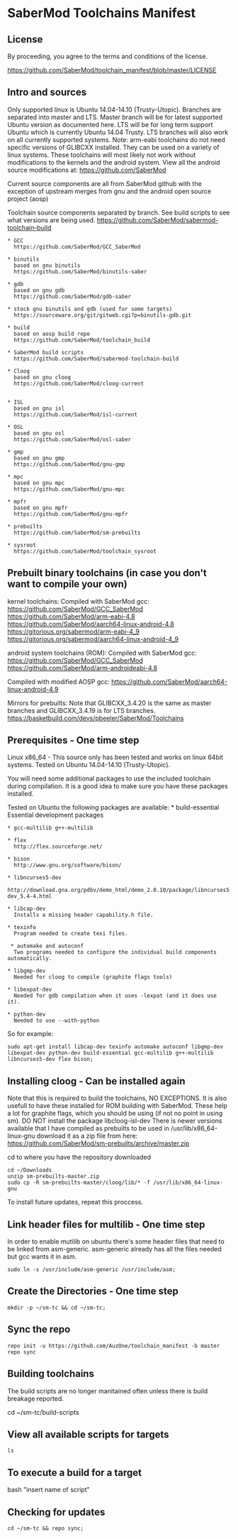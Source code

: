 SaberMod Toolchains Manifest
=====================

License
----------------------

By proceeding, you agree to the terms and conditions of the license.

https://github.com/SaberMod/toolchain_manifest/blob/master/LICENSE

Intro and sources
----------------------

Only supported linux is Ubuntu 14.04-14.10 (Trusty-Utopic).  Branches are separated into master and LTS.  Master branch will be for latest supported Ubuntu version as documented here.  LTS will be for long term support Ubuntu which is currently Ubuntu 14.04 Trusty.  LTS branches will also work on all currently supported systems.
Note: arm-eabi toolchains do not need specific versions of GLIBCXX installed.  They can be used on a variety of linux systems.  These toolchains will most likely not work without modifications to the kernels and the android system.  View all the android source modifications at: https://github.com/SaberMod

Current source components are all from SaberMod github with the exception of upstream merges from gnu and the android open source 
project (aosp)

Toolchain source components separated by branch.  See build scripts to see what versions are being used. https://github.com/SaberMod/sabermod-toolchain-build

    * GCC
      https://github.com/SaberMod/GCC_SaberMod

    * binutils
      based on gnu binutils
      https://github.com/SaberMod/binutils-saber

    * gdb
      based on gnu gdb
      https://github.com/SaberMod/gdb-saber

    * stock gnu binutils and gdb (used for some targets)
      https://sourceware.org/git/gitweb.cgi?p=binutils-gdb.git

    * build
      based on aosp build repo
      https://github.com/SaberMod/toolchain_build

    * SaberMod build scripts
      https://github.com/SaberMod/sabermod-toolchain-build

    * Cloog
      based on gnu cloog
      https://github.com/SaberMod/cloog-current


    * ISL
      based on gnu isl
      https://github.com/SaberMod/isl-current

    * OSL
      based on gnu osl
      https://github.com/SaberMod/osl-saber

    * gmp
      based on gnu gmp
      https://github.com/SaberMod/gnu-gmp
    
    * mpc
      based on gnu mpc
      https://github.com/SaberMod/gnu-mpc

    * mpfr
      based on gnu mpfr
      https://github.com/SaberMod/gnu-mpfr

    * prebuilts
      https://github.com/SaberMod/sm-prebuilts

    * sysroot
      https://github.com/SaberMod/toolchain_sysroot

Prebuilt binary toolchains (in case you don't want to compile your own)
----------------------

kernel toolchains:
Compiled with SaberMod gcc: https://github.com/SaberMod/GCC_SaberMod
https://github.com/SaberMod/arm-eabi-4.8
https://github.com/SaberMod/aarch64-linux-android-4.8
https://gitorious.org/sabermod/arm-eabi-4_9
https://gitorious.org/sabermod/aarch64-linux-android-4_9

android system toolchains (ROM):
Compiled with SaberMod gcc: https://github.com/SaberMod/GCC_SaberMod
https://github.com/SaberMod/arm-androideabi-4.8

Compiled with modified AOSP gcc:
https://github.com/SaberMod/aarch64-linux-android-4.9

Mirrors for prebuilts:
Note that GLIBCXX_3.4.20 is the same as master branches and GLIBCXX_3.4.19 is for LTS branches.
https://basketbuild.com/devs/pbeeler/SaberMod/Toolchains

Prerequisites - One time step
----------------------

Linux x86_64 - This source only has been tested and works on linux 64bit systems.  Tested on Ubuntu 14.04-14.10 (Trusty-Utopic).

You will need some additional packages to use the included toolchain during compilation.  It is a good idea to make sure you have these packages installed.

Tested on Ubuntu the following packages are available:
    * build-essential
      Essential development packages

    * gcc-multilib g++-multilib

    * flex
      http://flex.sourceforge.net/

    * bison
      http://www.gnu.org/software/bison/

    * libncurses5-dev
      http://download.gna.org/pdbv/demo_html/demo_2.0.10/package/libncurses5-dev_5.4-4.html

    * libcap-dev
      Installs a missing header capability.h file.

    * texinfo
      Program needed to create texi files.

     * automake and autoconf
      Two programs needed to configure the individual build components automatically.

    * libgmp-dev
      Needed for cloog to compile (graphite flags tools)

    * libexpat-dev
      Needed for gdb compilation when it uses -lexpat (and it does use it).

    * python-dev
      Needed to use --with-python

So for example:

    sudo apt-get install libcap-dev texinfo automake autoconf libgmp-dev libexpat-dev python-dev build-essential gcc-multilib g++-multilib libncurses5-dev flex bison;

Installing cloog - Can be installed again
----------------------

Note that this is required to build the toolchains, NO EXCEPTIONS.  It is also usefull to have these installed for ROM building with SaberMod.  These help a lot for graphite flags, which you should be using (if not no point in using sm).  DO NOT install the package libcloog-isl-dev
There is newer versions available that I have compiled as prebuilts to be used in /usr/lib/x86_64-linux-gnu
download it as a zip file from here:
https://github.com/SaberMod/sm-prebuilts/archive/master.zip

cd to where you have the repository downloaded

    cd ~/Downloads
    unzip sm-prebuilts-master.zip
    sudo cp -R sm-prebuilts-master/cloog/lib/* -f /usr/lib/x86_64-linux-gnu

To install future updates, repeat this proccess.

Link header files for multilib - One time step
------------------------------

In order to enable mutilib on ubuntu there's some header files that need to be linked from asm-generic.  asm-generic already has all the files needed but gcc wants it in asm.

    sudo ln -s /usr/include/asm-generic /usr/include/asm;

Create the Directories - One time step
----------------------

    mkdir -p ~/sm-tc && cd ~/sm-tc;

Sync the repo
----------------------

    repo init -u https://github.com/AuzOne/toolchain_manifest -b master
    repo sync

Building toolchains
----------------------

The build scripts are no longer manitained often unless there is build breakage reported.

cd ~/sm-tc/build-scripts

View all available scripts for targets
-----------------------

    ls

To execute a build for a target
-----------------------

bash "insert name of script"

Checking for updates
-----------------------

    cd ~/sm-tc && repo sync;
